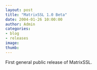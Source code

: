 ```yaml
---
layout: post
title: "MatrixSSL 1.0 Beta"
date: 2004-01-26 10:00:00
author: Admin
categories:
- blog
- releases
image:
thumb:
---
```

<p>First general public release of MatrixSSL.</p>
